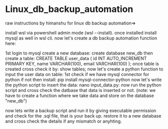 # Linux_db_backup_automation



raw instructions by himanshu for linux db backup automation=>

install wsl via powershell admin mode (wsl --install). once installed install mysql as well in wsl cli.
now let's create a db backup automation function here:

1st login to mysql create a new database: create database new_db
then create a table: CREATE TABLE user_data (
   			 id INT AUTO_INCREMENT PRIMARY KEY,
   			 name VARCHAR(100),
  			  email VARCHAR(100)
			 );
once table is created cross check it by: show tables;
now let's create a python function to input the user data on table:
1st check if we have mysql connector for python if not then install: pip install mysql-connector-python
now let's write the python script to insert the data: nano input_data.py:
now run the python script and cross check the datbase that data is inserted or not. (note: we have to create a function where we take data and store on the database "new_db")

now lets write a backup script and run it by giving executable permission and check for the .sql file, that is your back up.
restore it to a new database and cross check the details if any mismatch or anyhting. 
